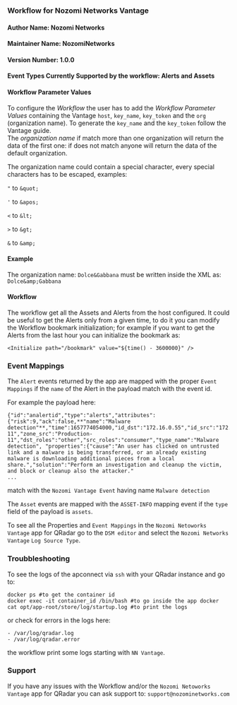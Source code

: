 ### Workflow for Nozomi Networks Vantage

#### Author Name: Nozomi Networks
#### Maintainer Name: NozomiNetworks
#### Version Number: 1.0.0
#### Event Types Currently Supported by the workflow: Alerts and Assets

#### Workflow Parameter Values
To configure the _Workflow_ the user has to add the _Workflow Parameter Values_ containing the Vantage `host`, `key_name`, `key_token` and the `org` (organization name).
To generate the `key_name` and the `key_token` follow the Vantage guide.  
The _organization name_ if match more than one organization will return the data of the first one: if does not match anyone will return the data of the default organization.


The organization name could contain a special character, every special characters has to be escaped, examples:

`"` to  `&quot;`

`'` to `&apos;`

`<` to `&lt;`

`>` to `&gt;`

`&` to `&amp;`


#### Example

The organization name: 
```Dolce&Gabbana``` 
must be written inside the XML as: 
```Dolce&amp;Gabbana```

#### Workflow
The workflow get all the Assets and Alerts from the host configured.
It could be useful to get the Alerts only from a given time, to do it you can modify the Workflow bookmark initialization; for example if you want to get the Alerts from the last hour you can initialize the bookmark as:

```<Initialize path="/bookmark" value="${time() - 3600000}" />```

### Event Mappings

The `Alert` events returned by the app are mapped with the proper `Event Mappings` if the `name` of the Alert in the payload match with the event id.

For example the payload here:
```
{"id":"analertid","type":"alerts","attributes":{"risk":9,"ack":false,**"name":"Malware detection"**,"time":1657774054000,"id_dst":"172.16.0.55","id_src":"172.16.0.253","ip_dst":"172.16.0.55","ip_src":"172.16.0.253","status":"open","mac_dst":"00:0c:BB:BB:BB:BB","mac_src":"00:AA:AA:AA:AA:AA","port_dst":445,"port_src":43221,"protocol":"smb","zone_dst":"Production-11","zone_src":"Production-11","dst_roles":"other","src_roles":"consumer","type_name":"Malware detection", "properties":{"cause":"An user has clicked on untrusted link and a malware is being transferred, or an already existing malware is downloading additional pieces from a local share.","solution":"Perform an investigation and cleanup the victim, and block or cleanup also the attacker."
...
```
match with the `Nozomi Vantage Event` having name `Malware detection`

The `Asset` events are mapped with the `ASSET-INFO` mapping event if the `type` field of the payload is `assets`.

To see all the Properties and `Event Mappings` in the `Nozomi Netoworks Vantage` app for QRadar go to the `DSM editor` and select the `Nozomi Networks Vantage`  `Log Source Type`.

### Troubbleshooting
To see the logs of the apconnect via `ssh` with your QRadar instance and go to:

```
docker ps #to get the container id 
docker exec -it container_id /bin/bash #to go inside the app docker 
cat opt/app-root/store/log/startup.log #to print the logs
```

or check for errors in the logs here:

```
- /var/log/qradar.log
- /var/log/qradar.error
```

the workflow print some logs starting with `NN Vantage`.

### Support
If you have any issues with the Workflow and/or the `Nozomi Netoworks Vantage` app for QRadar you can ask support to:
`support@nozominetworks.com`
